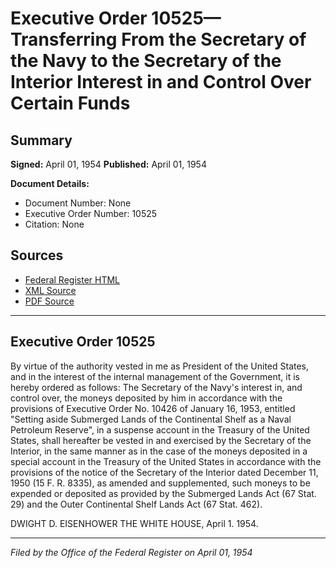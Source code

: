 # Executive Order 10525—Transferring From the Secretary of the Navy to the Secretary of the Interior Interest in and Control Over Certain Funds

## Summary

**Signed:** April 01, 1954
**Published:** April 01, 1954

**Document Details:**
- Document Number: None
- Executive Order Number: 10525
- Citation: None

## Sources
- [Federal Register HTML](https://www.presidency.ucsb.edu/documents/executive-order-10525-transferring-from-the-secretary-the-navy-the-secretary-the-interior)
- [XML Source](None)
- [PDF Source](None)

---

## Executive Order 10525

By virtue of the authority vested in me as President of the United States, and in the interest of the internal management of the Government, it is hereby ordered as follows:
The Secretary of the Navy's interest in, and control over, the moneys deposited by him in accordance with the provisions of Executive Order No. 10426 of January 16, 1953, entitled "Setting aside Submerged Lands of the Continental Shelf as a Naval Petroleum Reserve", in a suspense account in the Treasury of the United States, shall hereafter be vested in and exercised by the Secretary of the Interior, in the same manner as in the case of the moneys deposited in a special account in the Treasury of the United States in accordance with the provisions of the notice of the Secretary of the Interior dated December 11, 1950 (15 F. R. 8335), as amended and supplemented, such moneys to be expended or deposited as provided by the Submerged Lands Act (67 Stat. 29) and the Outer Continental Shelf Lands Act (67 Stat. 462).

DWIGHT D. EISENHOWER
THE WHITE HOUSE,
April 1. 1954.

---

*Filed by the Office of the Federal Register on April 01, 1954*
